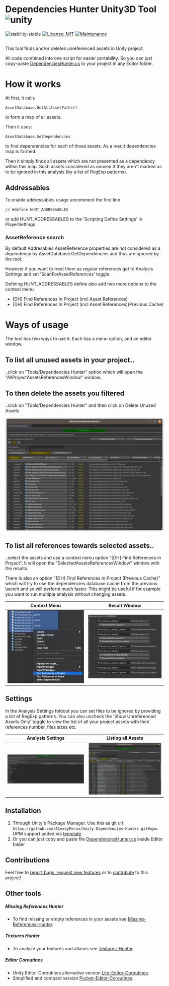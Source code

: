# Dependencies Hunter Unity3D Tool ![unity](https://img.shields.io/badge/Unity-100000?style=for-the-badge&logo=unity&logoColor=white)

![stability-stable](https://img.shields.io/badge/stability-stable-green.svg)
[![License: MIT](https://img.shields.io/badge/License-MIT-yellow.svg)](https://opensource.org/licenses/MIT)
[![Maintenance](https://img.shields.io/badge/Maintained%3F-yes-green.svg)](https://GitHub.com/Naereen/StrapDown.js/graphs/commit-activity)

##
This tool finds and/or deletes unreferenced assets in Unity project.

All code combined into one script for easier portability.
So you can just copy-paste [DependenciesHunter.cs](./Packages/DependenciesHunter/Editor/DependenciesHunter.cs) to your project in any Editor folder.

# How it works

At first, it calls
```code
AssetDatabase.GetAllAssetPaths()
```
to form a map of all assets.

Then it uses:
```code
AssetDatabase.GetDependencies
```
to find dependencies for each of those assets. As a result dependencies map is formed.

Then it simply finds all assets which are not presented as a dependency within this map.
Such assets considered as unused if they aren't marked as to be ignored in this analysis (by a list of RegExp patterns).

## Addressables

To enable addressables usage uncomment the first line

```code
// #define HUNT_ADDRESSABLES
```
or add HUNT_ADDRESSABLES to the 'Scripting Define Settings' in PlayerSettings

### AssetReference search

By default Addresables AssetReference properties are not considered as a dependency by AssetDatabase.GetDependencies 
and thus are ignored by the tool.

However if you want to treat them as regular references got to Analysis Settings and set 'ScanForAssetReferences' toggle.

Defining HUNT_ADDRESSABLES define also add two more options to the context menu
- [DH] Find References In Project (incl Asset References)
- [DH] Find References In Project (incl Asset References)(Previous Cache)

# Ways of usage

The tool has two ways to use it. Each has a menu option, and an editor window.

## To list all unused assets in your project..
..click on "Tools/Dependencies Hunter" option which will open the "AllProjectAssetsReferencesWindow" window.

## To then delete the assets you filtered
..click on "Tools/Dependencies Hunter" and then click on Delete Unused Assets

![plot](./Screenshots/project_analysis_unused.png)

## To list all references towards selected assets..
..select the assets and use a context menu option "[DH] Find References in Project".
It will open the "SelectedAssetsReferencesWindow" window with the results. 

There is also an option "[DH] Find References in Project (Previous Cache)" which will try to use the dependencies database cache from the previous launch and so will perform much faster. 
This might be useful if for example you want to run multiple analysis without changing assets.

| Context Menu  | Result Window |
| ------------- | ------------- |
| ![plot](./Screenshots/context_menu.png) | ![plot](./Screenshots/context_menu_result.png) |

## Settings

In the Analysis Settings foldout you can set files to be ignored by providing a list of RegExp patterns.
You can also uncheck the 'Show Unreferenced Assets Only' toggle 
to view the list of all your project assets with their references number, files sizes etc.

| Analysis Settings  | Listing all Assets |
| ------------- | ------------- |
| ![plot](./Screenshots/ignore_patterns.png) | ![plot](./Screenshots/project_analysis_all.png) |

## Installation

 1. Through Unity's Package Manager. Use this as git url: `https://github.com/AlexeyPerov/Unity-Dependencies-Hunter.git#upm`. UPM support added via [template](https://github.com/STARasGAMES/Unity-package-repo-setup-template).
 2. Or you can just copy and paste file [DependenciesHunter.cs](./Packages/DependenciesHunter/Editor/DependenciesHunter.cs) inside Editor folder 

## Contributions

Feel free to [report bugs, request new features](https://github.com/AlexeyPerov/Unity-Dependencies-Hunter/issues) 
or to [contribute](https://github.com/AlexeyPerov/Unity-Dependencies-Hunter/pulls) to this project! 

## Other tools

##### Missing References Hunter

- To find missing or empty references in your assets see [Missing-References-Hunter](https://github.com/AlexeyPerov/Unity-MissingReferences-Hunter).

##### Textures Hunter

- To analyze your textures and atlases see [Textures-Hunter](https://github.com/AlexeyPerov/Unity-Textures-Hunter).

##### Editor Coroutines

- Unity Editor Coroutines alternative version [Lite-Editor-Coroutines](https://github.com/AlexeyPerov/Unity-Lite-Editor-Coroutines).
- Simplified and compact version [Pocket-Editor-Coroutines](https://github.com/AlexeyPerov/Unity-Pocket-Editor-Coroutines).
